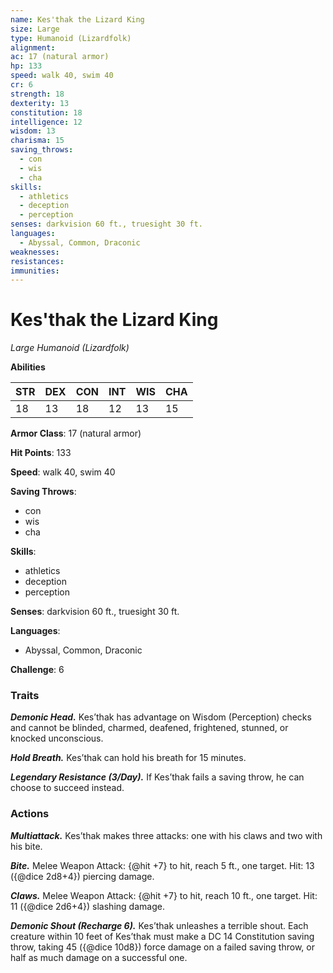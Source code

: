 ```yaml
---
name: Kes'thak the Lizard King
size: Large
type: Humanoid (Lizardfolk)
alignment: 
ac: 17 (natural armor)
hp: 133
speed: walk 40, swim 40
cr: 6
strength: 18
dexterity: 13
constitution: 18
intelligence: 12
wisdom: 13
charisma: 15
saving_throws:
  - con
  - wis
  - cha
skills:
  - athletics
  - deception
  - perception
senses: darkvision 60 ft., truesight 30 ft.
languages:
  - Abyssal, Common, Draconic
weaknesses:
resistances:
immunities:
---
```


# Kes'thak the Lizard King

*Large Humanoid (Lizardfolk)*

**Abilities**

| STR | DEX | CON | INT | WIS | CHA |
| --- | --- | --- | --- | --- | --- |
| 18 | 13 | 18 | 12 | 13 | 15 |

**Armor Class**: 17 (natural armor)

**Hit Points**: 133

**Speed**: walk 40, swim 40

**Saving Throws**:
  - con
  - wis
  - cha

**Skills**:
  - athletics
  - deception
  - perception

**Senses**: darkvision 60 ft., truesight 30 ft.

**Languages**:
  - Abyssal, Common, Draconic

**Challenge**: 6

### Traits
***Demonic Head.*** Kes’thak has advantage on Wisdom (Perception) checks and cannot be blinded, charmed, deafened, frightened, stunned, or knocked unconscious.

***Hold Breath.*** Kes’thak can hold his breath for 15 minutes.

***Legendary Resistance (3/Day).*** If Kes’thak fails a saving throw, he can choose to succeed instead.

### Actions
***Multiattack.*** Kes’thak makes three attacks: one with his claws and two with his bite.

***Bite.*** Melee Weapon Attack: {@hit +7} to hit, reach 5 ft., one target. Hit: 13 ({@dice 2d8+4}) piercing damage.

***Claws.*** Melee Weapon Attack: {@hit +7} to hit, reach 10 ft., one target. Hit: 11 ({@dice 2d6+4}) slashing damage.

***Demonic Shout (Recharge 6).*** Kes’thak unleashes a terrible shout. Each creature within 10 feet of Kes’thak must make a DC 14 Constitution saving throw, taking 45 ({@dice 10d8}) force damage on a failed saving throw, or half as much damage on a successful one.

